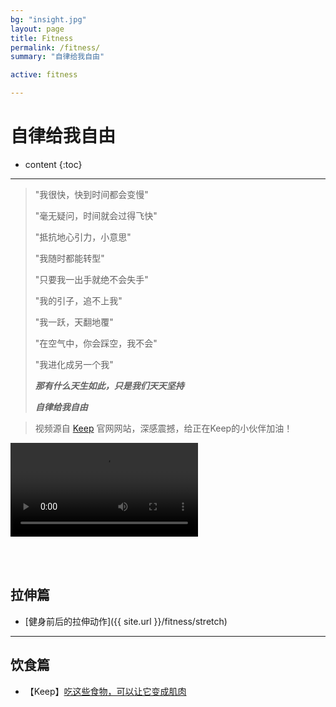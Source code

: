 ```yaml
---
bg: "insight.jpg"
layout: page
title: Fitness
permalink: /fitness/
summary: "自律给我自由"

active: fitness

---
```


<h1>自律给我自由</h1>

* content
{:toc}

---

>"我很快，快到时间都会变慢"
>
>"毫无疑问，时间就会过得飞快"
>
>"抵抗地心引力，小意思"
>
>"我随时都能转型"
>
>"只要我一出手就绝不会失手"
>
>"我的引子，追不上我"
>
>"我一跃，天翻地覆"
>
>"在空气中，你会踩空，我不会"
>
>"我进化成另一个我"
>
>***那有什么天生如此，只是我们天天坚持***
>
>***自律给我自由***


>视频源自 [Keep](https://gotokeep.com/) 官网网站，深感震撼，给正在Keep的小伙伴加油！


<video src="{{ site.url }}{{ site.img_path }}/keep.mp4" controls="controls">浏览器不支持，建议使用Chrome或Safari</video>


<br/>
<br/>

## 拉伸篇

- [健身前后的拉伸动作]({{ site.url }}/fitness/stretch)


---


## 饮食篇

- 【Keep】[吃这些食物，可以让它变成肌肉](http://show.gotokeep.com/articles/586084562363ee3a3cdd8097)
